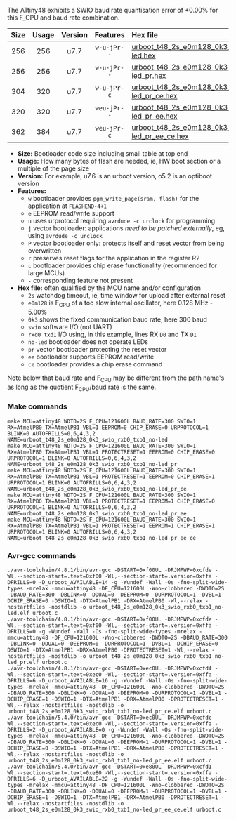 The ATtiny48 exhibits a SWIO baud rate quantisation error of +0.00% for this F_CPU and baud rate combination.

|Size|Usage|Version|Features|Hex file|
|:-:|:-:|:-:|:-:|:--|
|256|256|u7.7|`w-u-jPr--`|[urboot_t48_2s_e0m128_0k3_swio_rxb0_txb1_no-led.hex](https://raw.githubusercontent.com/stefanrueger/urboot.hex/main/mcus/attiny48/watchdog_2_s/internal_oscillator_e-5.00%25/%2B0m128000_hz/%2B%2B%2B0k3_baud/swio_rxb0_txb1/no-led/urboot_t48_2s_e0m128_0k3_swio_rxb0_txb1_no-led.hex)|
|256|256|u7.7|`w-u-jPr--`|[urboot_t48_2s_e0m128_0k3_swio_rxb0_txb1_no-led_pr.hex](https://raw.githubusercontent.com/stefanrueger/urboot.hex/main/mcus/attiny48/watchdog_2_s/internal_oscillator_e-5.00%25/%2B0m128000_hz/%2B%2B%2B0k3_baud/swio_rxb0_txb1/no-led/urboot_t48_2s_e0m128_0k3_swio_rxb0_txb1_no-led_pr.hex)|
|304|320|u7.7|`w-u-jPr-c`|[urboot_t48_2s_e0m128_0k3_swio_rxb0_txb1_no-led_pr_ce.hex](https://raw.githubusercontent.com/stefanrueger/urboot.hex/main/mcus/attiny48/watchdog_2_s/internal_oscillator_e-5.00%25/%2B0m128000_hz/%2B%2B%2B0k3_baud/swio_rxb0_txb1/no-led/urboot_t48_2s_e0m128_0k3_swio_rxb0_txb1_no-led_pr_ce.hex)|
|320|320|u7.7|`weu-jPr--`|[urboot_t48_2s_e0m128_0k3_swio_rxb0_txb1_no-led_pr_ee.hex](https://raw.githubusercontent.com/stefanrueger/urboot.hex/main/mcus/attiny48/watchdog_2_s/internal_oscillator_e-5.00%25/%2B0m128000_hz/%2B%2B%2B0k3_baud/swio_rxb0_txb1/no-led/urboot_t48_2s_e0m128_0k3_swio_rxb0_txb1_no-led_pr_ee.hex)|
|362|384|u7.7|`weu-jPr-c`|[urboot_t48_2s_e0m128_0k3_swio_rxb0_txb1_no-led_pr_ee_ce.hex](https://raw.githubusercontent.com/stefanrueger/urboot.hex/main/mcus/attiny48/watchdog_2_s/internal_oscillator_e-5.00%25/%2B0m128000_hz/%2B%2B%2B0k3_baud/swio_rxb0_txb1/no-led/urboot_t48_2s_e0m128_0k3_swio_rxb0_txb1_no-led_pr_ee_ce.hex)|

- **Size:** Bootloader code size including small table at top end
- **Usage:** How many bytes of flash are needed, ie, HW boot section or a multiple of the page size
- **Version:** For example, u7.6 is an urboot version, o5.2 is an optiboot version
- **Features:**
  + `w` bootloader provides `pgm_write_page(sram, flash)` for the application at `FLASHEND-4+1`
  + `e` EEPROM read/write support
  + `u` uses urprotocol requiring `avrdude -c urclock` for programming
  + `j` vector bootloader: applications *need to be patched externally*, eg, using `avrdude -c urclock`
  + `P` vector bootloader only: protects itself and reset vector from being overwritten
  + `r` preserves reset flags for the application in the register R2
  + `c` bootloader provides chip erase functionality (recommended for large MCUs)
  + `-` corresponding feature not present
- **Hex file:** often qualified by the MCU name and/or configuration
  + `2s` watchdog timeout, ie, time window for upload after external reset
  + `e0m128` is F<sub>CPU</sub> of a too slow internal oscillator, here 0.128 MHz - 5.00%
  + `0k3` shows the fixed communication baud rate, here 300 baud
  + `swio` software I/O (not UART)
  + `rxd0 txd1` I/O using, in this example, lines RX `D0` and TX `D1`
  + `no-led` bootloader does not operate LEDs
  + `pr` vector bootloader protecting the reset vector
  + `ee` bootloader supports EEPROM read/write
  + `ce` bootloader provides a chip erase command


Note below that baud rate and F<sub>CPU</sub> may be different from the path name's as long as the quotient F<sub>CPU</sub>/baud rate is the same.

### Make commands
```
make MCU=attiny48 WDTO=2S F_CPU=121600L BAUD_RATE=300 SWIO=1 RX=AtmelPB0 TX=AtmelPB1 VBL=1 EEPROM=0 CHIP_ERASE=0 URPROTOCOL=1 BLINK=0 AUTOFRILLS=0,6,4,3,2 NAME=urboot_t48_2s_e0m128_0k3_swio_rxb0_txb1_no-led
make MCU=attiny48 WDTO=2S F_CPU=121600L BAUD_RATE=300 SWIO=1 RX=AtmelPB0 TX=AtmelPB1 VBL=1 PROTECTRESET=1 EEPROM=0 CHIP_ERASE=0 URPROTOCOL=1 BLINK=0 AUTOFRILLS=0,6,4,3,2 NAME=urboot_t48_2s_e0m128_0k3_swio_rxb0_txb1_no-led_pr
make MCU=attiny48 WDTO=2S F_CPU=121600L BAUD_RATE=300 SWIO=1 RX=AtmelPB0 TX=AtmelPB1 VBL=1 PROTECTRESET=1 EEPROM=0 CHIP_ERASE=1 URPROTOCOL=1 BLINK=0 AUTOFRILLS=0,6,4,3,2 NAME=urboot_t48_2s_e0m128_0k3_swio_rxb0_txb1_no-led_pr_ce
make MCU=attiny48 WDTO=2S F_CPU=121600L BAUD_RATE=300 SWIO=1 RX=AtmelPB0 TX=AtmelPB1 VBL=1 PROTECTRESET=1 EEPROM=1 CHIP_ERASE=0 URPROTOCOL=1 BLINK=0 AUTOFRILLS=0,6,4,3,2 NAME=urboot_t48_2s_e0m128_0k3_swio_rxb0_txb1_no-led_pr_ee
make MCU=attiny48 WDTO=2S F_CPU=121600L BAUD_RATE=300 SWIO=1 RX=AtmelPB0 TX=AtmelPB1 VBL=1 PROTECTRESET=1 EEPROM=1 CHIP_ERASE=1 URPROTOCOL=1 BLINK=0 AUTOFRILLS=0,6,4,3,2 NAME=urboot_t48_2s_e0m128_0k3_swio_rxb0_txb1_no-led_pr_ee_ce
```

### Avr-gcc commands
```
./avr-toolchain/4.8.1/bin/avr-gcc -DSTART=0xf00UL -DRJMPWP=0xcfde -Wl,--section-start=.text=0xf00 -Wl,--section-start=.version=0xffa -DFRILLS=0 -D_urboot_AVAILABLE=14 -g -Wundef -Wall -Os -fno-split-wide-types -mrelax -mmcu=attiny48 -DF_CPU=121600L -Wno-clobbered -DWDTO=2S -DBAUD_RATE=300 -DBLINK=0 -DDUAL=0 -DEEPROM=0 -DURPROTOCOL=1 -DVBL=1 -DCHIP_ERASE=0 -DSWIO=1 -DTX=AtmelPB1 -DRX=AtmelPB0 -Wl,--relax -nostartfiles -nostdlib -o urboot_t48_2s_e0m128_0k3_swio_rxb0_txb1_no-led.elf urboot.c
./avr-toolchain/4.8.1/bin/avr-gcc -DSTART=0xf00UL -DRJMPWP=0xcfde -Wl,--section-start=.text=0xf00 -Wl,--section-start=.version=0xffa -DFRILLS=0 -g -Wundef -Wall -Os -fno-split-wide-types -mrelax -mmcu=attiny48 -DF_CPU=121600L -Wno-clobbered -DWDTO=2S -DBAUD_RATE=300 -DBLINK=0 -DDUAL=0 -DEEPROM=0 -DURPROTOCOL=1 -DVBL=1 -DCHIP_ERASE=0 -DSWIO=1 -DTX=AtmelPB1 -DRX=AtmelPB0 -DPROTECTRESET=1 -Wl,--relax -nostartfiles -nostdlib -o urboot_t48_2s_e0m128_0k3_swio_rxb0_txb1_no-led_pr.elf urboot.c
./avr-toolchain/4.8.1/bin/avr-gcc -DSTART=0xec0UL -DRJMPWP=0xcfd4 -Wl,--section-start=.text=0xec0 -Wl,--section-start=.version=0xffa -DFRILLS=6 -D_urboot_AVAILABLE=16 -g -Wundef -Wall -Os -fno-split-wide-types -mrelax -mmcu=attiny48 -DF_CPU=121600L -Wno-clobbered -DWDTO=2S -DBAUD_RATE=300 -DBLINK=0 -DDUAL=0 -DEEPROM=0 -DURPROTOCOL=1 -DVBL=1 -DCHIP_ERASE=1 -DSWIO=1 -DTX=AtmelPB1 -DRX=AtmelPB0 -DPROTECTRESET=1 -Wl,--relax -nostartfiles -nostdlib -o urboot_t48_2s_e0m128_0k3_swio_rxb0_txb1_no-led_pr_ce.elf urboot.c
./avr-toolchain/5.4.0/bin/avr-gcc -DSTART=0xec0UL -DRJMPWP=0xcfdc -Wl,--section-start=.text=0xec0 -Wl,--section-start=.version=0xffa -DFRILLS=2 -D_urboot_AVAILABLE=0 -g -Wundef -Wall -Os -fno-split-wide-types -mrelax -mmcu=attiny48 -DF_CPU=121600L -Wno-clobbered -DWDTO=2S -DBAUD_RATE=300 -DBLINK=0 -DDUAL=0 -DEEPROM=1 -DURPROTOCOL=1 -DVBL=1 -DCHIP_ERASE=0 -DSWIO=1 -DTX=AtmelPB1 -DRX=AtmelPB0 -DPROTECTRESET=1 -Wl,--relax -nostartfiles -nostdlib -o urboot_t48_2s_e0m128_0k3_swio_rxb0_txb1_no-led_pr_ee.elf urboot.c
./avr-toolchain/5.4.0/bin/avr-gcc -DSTART=0xe80UL -DRJMPWP=0xcfd1 -Wl,--section-start=.text=0xe80 -Wl,--section-start=.version=0xffa -DFRILLS=6 -D_urboot_AVAILABLE=22 -g -Wundef -Wall -Os -fno-split-wide-types -mrelax -mmcu=attiny48 -DF_CPU=121600L -Wno-clobbered -DWDTO=2S -DBAUD_RATE=300 -DBLINK=0 -DDUAL=0 -DEEPROM=1 -DURPROTOCOL=1 -DVBL=1 -DCHIP_ERASE=1 -DSWIO=1 -DTX=AtmelPB1 -DRX=AtmelPB0 -DPROTECTRESET=1 -Wl,--relax -nostartfiles -nostdlib -o urboot_t48_2s_e0m128_0k3_swio_rxb0_txb1_no-led_pr_ee_ce.elf urboot.c
```

